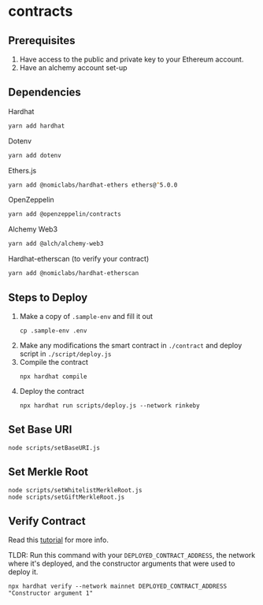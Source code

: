 # contracts
## Prerequisites
1. Have access to the public and private key to your Ethereum account.
2. Have an alchemy account set-up

## Dependencies
Hardhat
```zsh
yarn add hardhat
```

Dotenv
```zsh
yarn add dotenv
```

Ethers.js
```zsh
yarn add @nomiclabs/hardhat-ethers ethers@^5.0.0
```
OpenZeppelin
```zsh
yarn add @openzeppelin/contracts
```
Alchemy Web3
```zsh
yarn add @alch/alchemy-web3
```
Hardhat-etherscan (to verify your contract)
```
yarn add @nomiclabs/hardhat-etherscan
```

## Steps to Deploy
1. Make a copy of `.sample-env` and fill it out
    ```
    cp .sample-env .env
    ```
2. Make any modifications the smart contract in `./contract` and deploy script in `./script/deploy.js`
3. Compile the contract
    ```
    npx hardhat compile
    ```
4. Deploy the contract
    ```
    npx hardhat run scripts/deploy.js --network rinkeby
    ```

## Set Base URI
```
node scripts/setBaseURI.js
```

## Set Merkle Root
```
node scripts/setWhitelistMerkleRoot.js
node scripts/setGiftMerkleRoot.js

```
## Verify Contract
Read this [tutorial](https://hardhat.org/plugins/nomiclabs-hardhat-etherscan.html) for more info.

TLDR: Run this command with your `DEPLOYED_CONTRACT_ADDRESS`, the network where it's deployed, and the constructor arguments that were used to deploy it.
```
npx hardhat verify --network mainnet DEPLOYED_CONTRACT_ADDRESS "Constructor argument 1"
```